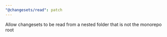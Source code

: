 ```yaml
---
"@changesets/read": patch
---
```


Allow changesets to be read from a nested folder that is not the monorepo root
